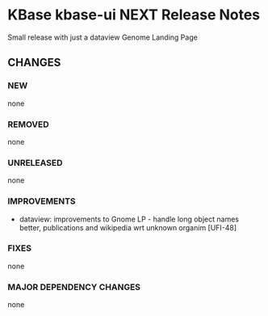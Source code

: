 # KBase kbase-ui NEXT Release Notes

Small release with just a dataview Genome Landing Page

## CHANGES

### NEW

none

### REMOVED

none

### UNRELEASED

none

### IMPROVEMENTS

- dataview: improvements to Gnome LP - handle long object names better,  publications and wikipedia wrt unknown organim [UFI-48]

### FIXES

none

### MAJOR DEPENDENCY CHANGES

none
